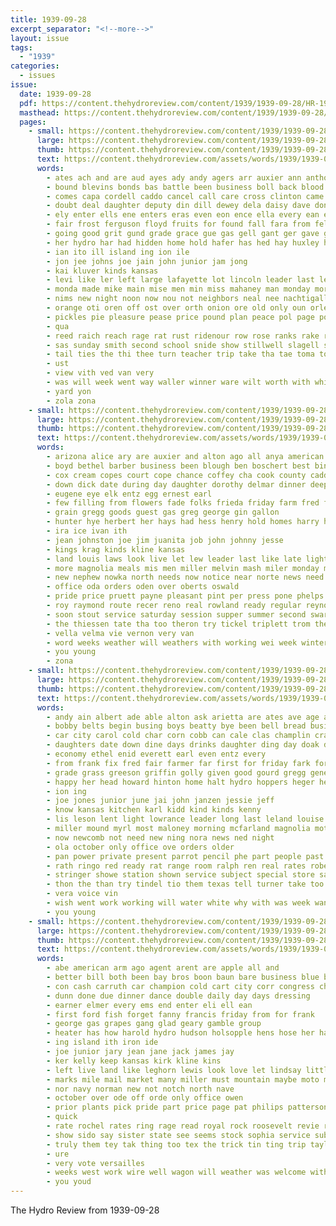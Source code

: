 ```yaml
---
title: 1939-09-28
excerpt_separator: "<!--more-->"
layout: issue
tags:
  - "1939"
categories:
  - issues
issue:
  date: 1939-09-28
  pdf: https://content.thehydroreview.com/content/1939/1939-09-28/HR-1939-09-28.pdf
  masthead: https://content.thehydroreview.com/content/1939/1939-09-28/masthead/HR-1939-09-28.jpg
  pages:
    - small: https://content.thehydroreview.com/content/1939/1939-09-28/small/HR-1939-09-28-01.jpg
      large: https://content.thehydroreview.com/content/1939/1939-09-28/large/HR-1939-09-28-01.jpg
      thumb: https://content.thehydroreview.com/content/1939/1939-09-28/thumbnails/HR-1939-09-28-01.jpg
      text: https://content.thehydroreview.com/assets/words/1939/1939-09-28/HR-1939-09-28-01.txt
      words:
        - ates ach and are aud ayes ady andy agers arr auxier ann anthony ani ang allen ares age abner awad aid arms all aday almo ain albert anwar app
        - bound blevins bonds bas battle been business boll back blood burn butters berlin bridge berry brought but brief box barn berly barb buys bones bea beans bee began bros bis barr bil barbe better bila boo becan bend bethel buffalo begin bale
        - comes capa cordell caddo cancel call care cross clinton came church caner cherry child clement city cattle cleverly cia cass cee cad clara champion clint cay come car class claude chi county
        - doubt deal daughter deputy din dill dewey dela daisy dave donald dan dag doe detweiler dale dagle driver
        - ely enter ells ene enters eras even eon ence ella every ean elton ethel ernest end
        - fair frost ferguson floyd fruits for found fall fara from felton fred friends front fay fromm fran felt favorite friday fort
        - going good grit gund grade grace gue gas gell gant ger gave group geary given game gil george grad games
        - her hydro har had hidden home hold hafer has hed hay huxley herland hopewell heir hest hands held him hop hint hatfield hoy huse head high hey how hamp hesser hen heard hand halal huey
        - ian ito ill island ing ion ile
        - jon jee johns joe jain john junior jam jong
        - kai kluver kinds kansas
        - levi like ler left large lafayette lot lincoln leader last learned les lone lit lat life lie loc late lover lean lange live liter
        - monda made mike main mise men min miss mahaney man monday morning might maa mile miller much money more mae march med matter marie
        - nims new night noon now nou not neighbors neal nee nachtigall
        - orange oti oren off ost over orth onion ore old only oun orleans october
        - pickles pie pleasure pease price pound plan peace pol page port poon pet poland pro peal paris peg pleasant pins place pear poe pete partner poth pat paul pain pearl park
        - qua
        - reed raich reach rage rat rust ridenour row rose ranks rake rea rowland rane record rae roy roe radio reek roan rey
        - sas sunday smith second school snide show stillwell slagell sele story sane sill soens soe stange september street stage seed saba sehl special see sale shows saa sed san saturday sais seals stay shoe strong say state sia sweet start sins sand sin sullens stead spor shield sur side sal stent such schools smit sines susie
        - tail ties the thi thee turn teacher trip take tha tae toma too torre than thurs then tourney tal tho teen thomas ten them tine thompson tee tenor town trailer
        - ust
        - view vith ved van very
        - was will week went way waller winner ware wilt worth with white welland while war wat walls wide wort wehr wil wind wire winnings ways wild weich weatherford word winners wit work weight well won
        - yard yon
        - zola zona
    - small: https://content.thehydroreview.com/content/1939/1939-09-28/small/HR-1939-09-28-02.jpg
      large: https://content.thehydroreview.com/content/1939/1939-09-28/large/HR-1939-09-28-02.jpg
      thumb: https://content.thehydroreview.com/content/1939/1939-09-28/thumbnails/HR-1939-09-28-02.jpg
      text: https://content.thehydroreview.com/assets/words/1939/1939-09-28/HR-1939-09-28-02.txt
      words:
        - arizona alice ary are auxier and alton ago all anya american
        - boyd bethel barber business been blough ben boschert best bins bill box barnard buffalo both board belle brewer betty bea bread baby
        - cox cream copes court cope chance coffey cha cook county caddo city call can cad cane cecil cole cooler charlie carl corn
        - down dick date during day daughter dorothy delmar dinner deep days dan
        - eugene eye elk entz egg ernest earl
        - few filling from flowers fade folks frieda friday farm fred friend frank fay for fair farrell fam ford felton
        - grain gregg goods guest gas greg george gin gallon
        - hunter hye herbert her hays had hess henry hold homes harry hydro held heres has home
        - ira ice ivan ith
        - jean johnston joe jim juanita job john johnny jesse
        - kings krag kinds kline kansas
        - land louis laws look live let lew leader last like late light
        - more magnolia meals mis men miller melvin mash miler monday mildred made mite mon mol matter miss mary mccoy
        - new nephew nowka north needs now notice near norte news need
        - office oda orders oden over oberts oswald
        - pride price pruett payne pleasant pint per press pone phelps pet post perr perfect president
        - roy raymond route recer reno real rowland ready regular reynolds ridge ray roll russell ruhl
        - soon stout service saturday session supper summer second swartzendruber strong school said station simpson song simmons sunday sylvester stockton sept salem sines smith short son size sister she sia standard special styles sherman spare sullens sam stock shanks
        - the thiessen tate tha too theron try tickel triplett trom them texas thomason ted thomas ton
        - vella velma vie vernon very van
        - word weeks weather will weathers with working wei week winter weatherford wildman want way wamsley watson wilbur well wish weight waldren was
        - you young
        - zona
    - small: https://content.thehydroreview.com/content/1939/1939-09-28/small/HR-1939-09-28-03.jpg
      large: https://content.thehydroreview.com/content/1939/1939-09-28/large/HR-1939-09-28-03.jpg
      thumb: https://content.thehydroreview.com/content/1939/1939-09-28/thumbnails/HR-1939-09-28-03.jpg
      text: https://content.thehydroreview.com/assets/words/1939/1939-09-28/HR-1939-09-28-03.txt
      words:
        - andy ain albert ade able alton ask arietta are ates ave age ana and arms aug altus ann all atton alva ash armstrong
        - bobby belts begin busing boys beatty bye been bell bread busi berry babe bett bert brush best bratu betty bring browne but bright
        - car city carol cold char corn cobb can cale clas champlin crail carolyn cate clinton cables champion chris carruth cooker clos childre craig caesar child coffee
        - daughters date down dine days drinks daughter ding day doak dinner ditmore dungan drew
        - economy ethel enid everett earl even entz every
        - from frank fix fred fair farmer far first for friday fark forty fan finley frost fall fast fort fost field felt frankie ferguson flansburg
        - grade grass greeson griffin golly given good gourd gregg gene green
        - happy her head howard hinton home halt hydro hoppers heger henry hume hand heater hopewell hair hope harold hayes holstead him held had has hone hee herman hose hafer how ham
        - ion ing
        - joe jones junior june jai john janzen jessie jeff
        - know kansas kitchen karl kidd kind kinds kenny
        - lis leson lent light lowrance leader long last leland louise low look let land
        - miller mound myrl most maloney morning mcfarland magnolia moths more must mill martha mabel much made many man miss mary milton
        - now newcomb not need new ning nora news ned night
        - ola october only office ove orders older
        - pan power private present parrot pencil phe part people past perfect phipps prow phyllis pies pen proud pinger park piano pitzer
        - rath ringo red ready rat range room ralph ren real rates robert reno regular robi rail read ratliff ray river
        - stringer showe station shown service subject special store save shall study spark sun short saturday see shirley son south say sutton size shields summer school state soles sell smith sunday style standard scott show sells
        - thon the than try tindel tio them texas tell turner take too tine
        - vera voice vin
        - wish went work working will water white why with was week wanda way wonder wedding wells write want willard warm winfield wilson wonders wheat waller
        - you young
    - small: https://content.thehydroreview.com/content/1939/1939-09-28/small/HR-1939-09-28-04.jpg
      large: https://content.thehydroreview.com/content/1939/1939-09-28/large/HR-1939-09-28-04.jpg
      thumb: https://content.thehydroreview.com/content/1939/1939-09-28/thumbnails/HR-1939-09-28-04.jpg
      text: https://content.thehydroreview.com/assets/words/1939/1939-09-28/HR-1939-09-28-04.txt
      words:
        - abe american arm ago agent arent are apple all and
        - better bill both been bay bros boon baun bare business blue bring bread but belt bottle buy barbara best butter buys bank
        - con cash carruth car champion cold cart city corr congress chic coach class can credit cornelson company coffee came circle check call
        - dunn done due dinner dance double daily day days dressing
        - earner elmer every ems end enter eli ell ean
        - first ford fish forget fanny francis friday from for frank
        - george gas grapes gang glad geary gamble group
        - heater has how harold hydro hudson holsopple hens hose her had hour hor horse high hool henke home held
        - ing island ith iron ide
        - joe junior jary jean jane jack james jay
        - ker kelly keep kansas kirk kline kins
        - left live land like leghorn lewis look love let lindsay little long lye
        - marks mile mail market many miller must mountain maybe moto much mechanic missouri monday made miles
        - nor navy norman new not notch north nave
        - october over ode off orde only office owen
        - prior plants pick pride part price page pat philips patterson pounds per person pro perfect pall people
        - quick
        - rate rochel rates ring rage read royal rock roosevelt revie red ralph round rent
        - show sido say sister state see seems stock sophia service subject special send smith sheffer second saturday shows south schantz spring saving soon sunday springs still sale slagell spies story salad salvage september school
        - truly them tey tak thing too tex the trick tin ting trip taylor tee thu tokay
        - ure
        - very vote versailles
        - weeks west work wire well wagon will weather was welcome with week winnings way world war winter
        - you youd
---
```


The Hydro Review from 1939-09-28

<!--more-->

